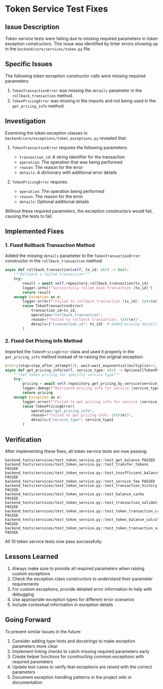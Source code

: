 # Token Service Test Fixes

## Issue Description

Token service tests were failing due to missing required parameters in token exception constructors. This issue was identified by linter errors showing up in the `backend/core/services/token.py` file.

## Specific Issues

The following token exception constructor calls were missing required parameters:

1. `TokenTransactionError` was missing the `details` parameter in the `rollback_transaction` method.
2. `TokenPricingError` was missing in the imports and not being used in the `get_pricing_info` method.

## Investigation

Examining the token exception classes in `backend/core/exceptions/token_exceptions.py` revealed that:

1. `TokenTransactionError` requires the following parameters:
   - `transaction_id`: A string identifier for the transaction
   - `operation`: The operation that was being performed
   - `reason`: The reason for the error
   - `details`: A dictionary with additional error details

2. `TokenPricingError` requires:
   - `operation`: The operation being performed
   - `reason`: The reason for the error
   - `details`: Optional additional details

Without these required parameters, the exception constructors would fail, causing the tests to fail.

## Implemented Fixes

### 1. Fixed Rollback Transaction Method

Added the missing `details` parameter to the `TokenTransactionError` constructor in the `rollback_transaction` method:

```python
async def rollback_transaction(self, tx_id: str) -> bool:
    """Rollback a failed transaction"""
    try:
        result = await self.repository.rollback_transaction(tx_id)
        logger.info(f"Successfully rolled back transaction {tx_id}")
        return result
    except Exception as e:
        logger.error(f"Failed to rollback transaction {tx_id}: {str(e)}")
        raise TokenTransactionError(
            transaction_id=tx_id,
            operation="rollback_transaction",
            reason=f"Failed to rollback transaction: {str(e)}",
            details={"transaction_id": tx_id}  # Added missing details parameter
        )
```

### 2. Fixed Get Pricing Info Method

Imported the `TokenPricingError` class and used it properly in the `get_pricing_info` method instead of re-raising the original exception:

```python
@retry(stop=stop_after_attempt(3), wait=wait_exponential(multiplier=1, min=4, max=10))
async def get_pricing_info(self, service_type: str) -> Optional[TokenPricing]:
    """Get token pricing for specific service type"""
    try:
        pricing = await self.repository.get_pricing_by_service(service_type)
        logger.debug(f"Retrieved pricing info for service {service_type}")
        return pricing
    except Exception as e:
        logger.error(f"Failed to get pricing info for service {service_type}: {str(e)}")
        raise TokenPricingError(
            operation="get_pricing_info",
            reason=f"Failed to get pricing info: {str(e)}",
            details={"service_type": service_type}
        )
```

## Verification

After implementing these fixes, all token service tests are now passing:

```
backend_tests/services/test_token_service.py::test_get_balance PASSED
backend_tests/services/test_token_service.py::test_transfer_tokens PASSED
backend_tests/services/test_token_service.py::test_insufficient_balance PASSED
backend_tests/services/test_token_service.py::test_service_fee PASSED
backend_tests/services/test_token_service.py::test_transaction_history PASSED
backend_tests/services/test_token_service.py::test_balance_cache PASSED
backend_tests/services/test_token_service.py::test_transaction_validation PASSED
backend_tests/services/test_token_service.py::test_token_transaction_creation PASSED
backend_tests/services/test_token_service.py::test_token_balance_calculation PASSED
backend_tests/services/test_token_service.py::test_token_transaction_validation PASSED
```

All 10 token service tests now pass successfully.

## Lessons Learned

1. Always make sure to provide all required parameters when raising custom exceptions
2. Check the exception class constructors to understand their parameter requirements
3. For custom exceptions, provide detailed error information to help with debugging
4. Use appropriate exception types for different error scenarios
5. Include contextual information in exception details 

## Going Forward

To prevent similar issues in the future:

1. Consider adding type hints and docstrings to make exception parameters more clear
2. Implement linting checks to catch missing required parameters early
3. Create helper functions for constructing common exceptions with required parameters
4. Update test cases to verify that exceptions are raised with the correct parameters
5. Document exception handling patterns in the project wiki or documentation 